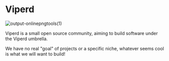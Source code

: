 # Viperd

![output-onlinepngtools(1)](https://github.com/user-attachments/assets/ffb2b73c-58d1-4765-b160-4ca4121ebf9f)


Viperd is a small open source community, aiming to build software under the Viperd umbrella.

We have no real "goal" of projects or a specific niche, whatever seems cool is what we will want to build!
